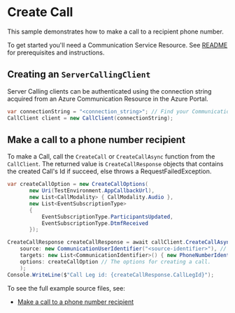 # Create Call

This sample demonstrates how to make a call to a recipient phone number.

To get started you'll need a Communication Service Resource.  See [README][README] for prerequisites and instructions.

## Creating an `ServerCallingClient`

Server Calling clients can be authenticated using the connection string acquired from an Azure Communication Resource in the Azure Portal.

```C# Snippet:Azure_Communication_ServerCalling_Tests_Samples_CreateServerCallingClient
var connectionString = "<connection_string>"; // Find your Communication Services resource in the Azure portal
CallClient client = new CallClient(connectionString);
```

## Make a call to a phone number recipient

To make a Call, call the `CreateCall` or `CreateCallAsync` function from the `CallClient`. The returned value is `CreateCallResponse` objects that contains the created Call's Id if succeed, else throws a RequestFailedException.
```C# Snippet:Azure_Communication_Call_Tests_CreateCallOptions
var createCallOption = new CreateCallOptions(
       new Uri(TestEnvironment.AppCallbackUrl),
       new List<CallModality> { CallModality.Audio },
       new List<EventSubscriptionType>
       {
           EventSubscriptionType.ParticipantsUpdated,
           EventSubscriptionType.DtmfReceived
       });
```
```C# Snippet:Azure_Communication_Call_Tests_CreateCallAsync
CreateCallResponse createCallResponse = await callClient.CreateCallAsync(
    source: new CommunicationUserIdentifier("<source-identifier>"), // Your Azure Communication Resource Guid Id used to make a Call
    targets: new List<CommunicationIdentifier>() { new PhoneNumberIdentifier("<targets-phone-number>") }, // E.164 formatted recipient phone number
    options: createCallOption // The options for creating a call.
    );
Console.WriteLine($"Call Leg id: {createCallResponse.CallLegId}");
```

To see the full example source files, see:

* [Make a call to a phone number recipient](https://github.com/Azure/azure-sdk-for-net/blob/e1f7d444ebca820f460255a2af00f67f72d8b2aa/sdk/communication/Azure.Communication.Calling.Server/tests/samples/Sample1_CallClient.cs)

[README]: https://github.com/Azure/azure-sdk-for-net/blob/11ca9dd3ae95611e965b7cc000e74eb689f0b819/sdk/communication/Azure.Communication.Calling.Server/README.md#getting-started
